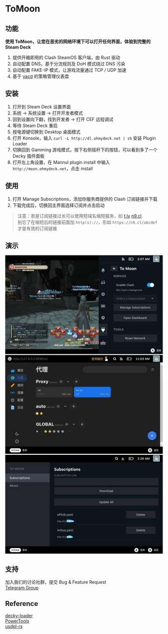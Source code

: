 # ToMoon 
## 功能  
**使用 ToMoon，让您在恶劣的网络环境下可以打开任何界面，体验到完整的 Steam Deck**  
1. 提供开箱即用的 Clash SteamOS 客户端，由 Rust 驱动
2. 自动配置 DNS，基于分流规则及 DoH 模式绕过 DNS 污染
3. 自动配置 FAKE-IP 模式，让游戏流量通过 TCP / UDP 加速
4. 基于 [yacd](https://github.com/haishanh/yacd) 的策略管理仪表盘  

## 安装
1. 打开到 Steam Deck 设置界面
2. 系统 -> 系统设置 -> 打开开发者模式
3. 回到设置向下翻，找到开发者 -> 打开 CEF 远程调试
4. 等待 Steam Deck 重启
5. 按电源键切换到 Desktop 桌面模式
6. 打开 Konsole，输入 `curl -L http://dl.ohmydeck.net | sh` 安装 Plugin Loader
7. 切换回到 Gamming 游戏模式，按下右侧摇杆下的按钮，可以看到多了一个 Decky 插件面板
8. 打开左上角设置，在 Mannul plugin install 中输入 `http://moon.ohmydeck.net`，点击 install

## 使用
1. 打开 Manage Subscriptions，添加你服务商提供的 Clash 订阅链接并下载
2. 下载完成后，切换回主界面选择订阅并点击启动

>注意：若是订阅链接过长可以使用短域名缩短服务，如 [t.ly](https://t.ly/) [n9.cl](https://n9.cl/zh).  
> 别忘了在缩短后的链接前面加 `http(s)://`，形如 `https://n9.cl/abcdef` 才是有效的订阅链接

## 演示  
![Gamming](https://github.com/YukiCoco/StaticFilesCDN/blob/main/deck_gaming.jpg?raw=true)
![Dashboard](https://github.com/YukiCoco/StaticFilesCDN/blob/main/deck_dashboard2.jpg?raw=true)
![Subs](https://github.com/YukiCoco/StaticFilesCDN/blob/main/deck_subs.jpg?raw=true)

## 支持
加入我们的讨论社群，提交 Bug & Feature Request  
[Telegram Group](https://t.me/steamdecktalk)  

## Reference
[decky-loader](https://github.com/SteamDeckHomebrew/decky-loader)  
[PowerTools](https://github.com/NGnius/PowerTools/)  
[usdpl-rs](https://github.com/NGnius/usdpl-rs)  